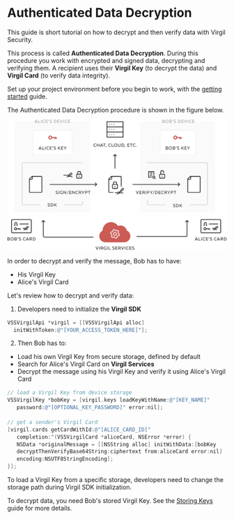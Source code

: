 # Authenticated Data Decryption

This guide is short tutorial on how to decrypt and then verify data with Virgil Security.

This process is called **Authenticated Data Decryption**. During this procedure you work with encrypted and signed data, decrypting and verifying them. A recipient uses their **Virgil Key** (to decrypt the data) and **Virgil Card** (to verify data integrity).


Set up your project environment before you begin to work, with the [getting started](/docs/objectivec/guides/configuration/client.md) guide.

The Authenticated Data Decryption procedure is shown in the figure below.

![Virgil Intro](/docs/objectivec/img/Guides_introduction.png "Authenticated Data Decryption")

In order to decrypt and verify the message, Bob has to have:
 - His Virgil Key
 - Alice's Virgil Card

Let's review how to decrypt and verify data:

1. Developers need to initialize the **Virgil SDK**

```objectivec
VSSVirgilApi *virgil = [[VSSVirgilApi alloc]
  initWithToken:@"[YOUR_ACCESS_TOKEN_HERE]"];
```

2. Then Bob has to:

 - Load his own Virgil Key from secure storage, defined by default
 - Search for Alice's Virgil Card on **Virgil Services**
 - Decrypt the message using his Virgil Key and verify it using Alice's Virgil Card

 ```objectivec
 // load a Virgil Key from device storage
 VSSVirgilKey *bobKey = [virgil.keys loadKeyWithName:@"[KEY_NAME]"
 	password:@"[OPTIONAL_KEY_PASSWORD]" error:nil];

 // get a sender's Virgil Card
 [virgil.cards getCardWithId:@"[ALICE_CARD_ID]"
 	completion:^(VSSVirgilCard *aliceCard, NSError *error) {
 	NSData *originalMessage = [[NSString alloc] initWithData:[bobKey
 	decryptThenVerifyBase64String:ciphertext from:aliceCard error:nil]
 	encoding:NSUTF8StringEncoding];
 }];
 ```

To load a Virgil Key from a specific storage, developers need to change the storage path during Virgil SDK initialization.

To decrypt data, you need Bob's stored Virgil Key. See the [Storing Keys](/docs/objectivec/guides/virgil-key/saving-key.md) guide for more details.
